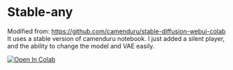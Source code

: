 # Stable-any

Modified from: https://github.com/camenduru/stable-diffusion-webui-colab
It uses a stable version of camenduru notebook. I just added a silent player, and the ability to change the model and VAE easily.

[![Open In Colab](https://colab.research.google.com/assets/colab-badge.svg)](https://colab.research.google.com/github/Anonimouche/Stable-any/blob/main/Stable_any.ipynb)
